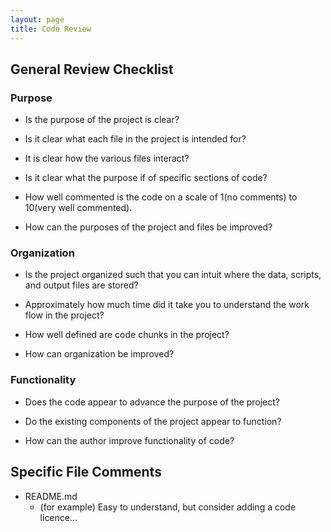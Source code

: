 ```yaml
---
layout: page
title: Code Review
---
```


## General Review Checklist

### Purpose
* Is the purpose of the project is clear?

* Is it clear what each file in the project is intended for?

* It is clear how the various files interact?

* Is it clear what the purpose if of specific sections of code?

* How well commented is the code on a scale of 1(no comments) to 10(very well commented).

* How can the purposes of the project and files be improved?

### Organization

* Is the project organized such that you can intuit where the data, 
scripts, and output files are stored? 

* Approximately how much time did it take you to understand the work flow
in the project?

* How well defined are code chunks in the project? 

* How can organization be improved?

### Functionality 

* Does the code appear to advance the purpose of the project?

* Do the existing components of the project appear to function?

* How can the author improve functionality of code?


## Specific File Comments
* README.md
    - (for example) Easy to understand, but consider adding a code licence... 


